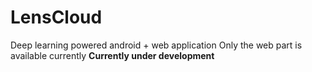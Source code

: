 # LensCloud
Deep learning powered android + web application
Only the web part is available currently 
**Currently under development**
